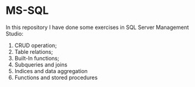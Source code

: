 # MS-SQL

In this repository I have done some exercises in SQL Server Management Studio:

1) CRUD operation;
2) Table relations;
3) Built-In functions;
4) Subqueries and joins
5) Indices and data aggregation
6) Functions and stored procedures

